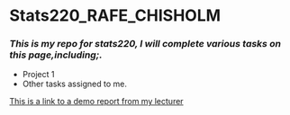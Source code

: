 # **Stats220_RAFE_CHISHOLM**
### *This is my repo for stats220, I will complete various tasks on this page,including;.*
* Project 1
* Other tasks assigned to me.

[This is a link to a demo report from my lecturer](https://github.com/annafergusson/stats220_demo?tab=readme-ov-file#stats220_demo)

